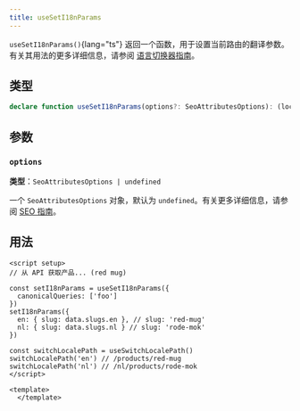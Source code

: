 ```yaml
---
title: useSetI18nParams
---
```


`useSetI18nParams()`{lang="ts"} 返回一个函数，用于设置当前路由的翻译参数。有关其用法的更多详细信息，请参阅 [语言切换器指南](https://www.google.com/search?q=/docs/guide/lang-switcher%23dynamic-route-parameters)。

## 类型

```ts
declare function useSetI18nParams(options?: SeoAttributesOptions): (locale: Record<Locale, unknown>) => void
```

## 参数

### `options`

**类型**：`SeoAttributesOptions | undefined`

一个 `SeoAttributesOptions` 对象，默认为 `undefined`。有关更多详细信息，请参阅 [SEO 指南](https://www.google.com/search?q=/docs/guide/seo%23feature-details)。

## 用法

```vue
<script setup>
// 从 API 获取产品... (red mug)

const setI18nParams = useSetI18nParams({
  canonicalQueries: ['foo']
})
setI18nParams({
  en: { slug: data.slugs.en }, // slug: 'red-mug'
  nl: { slug: data.slugs.nl } // slug: 'rode-mok'
})

const switchLocalePath = useSwitchLocalePath()
switchLocalePath('en') // /products/red-mug
switchLocalePath('nl') // /nl/products/rode-mok
</script>

<template>
  </template>
```
